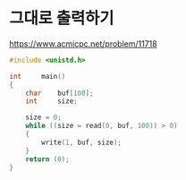 # 그대로 출력하기

https://www.acmicpc.net/problem/11718

```c
#include <unistd.h>

int		main()
{
	char	buf[100];
	int		size;

	size = 0;
	while ((size = read(0, buf, 100)) > 0)
	{
		write(1, buf, size);
	}
	return (0);
}
```
